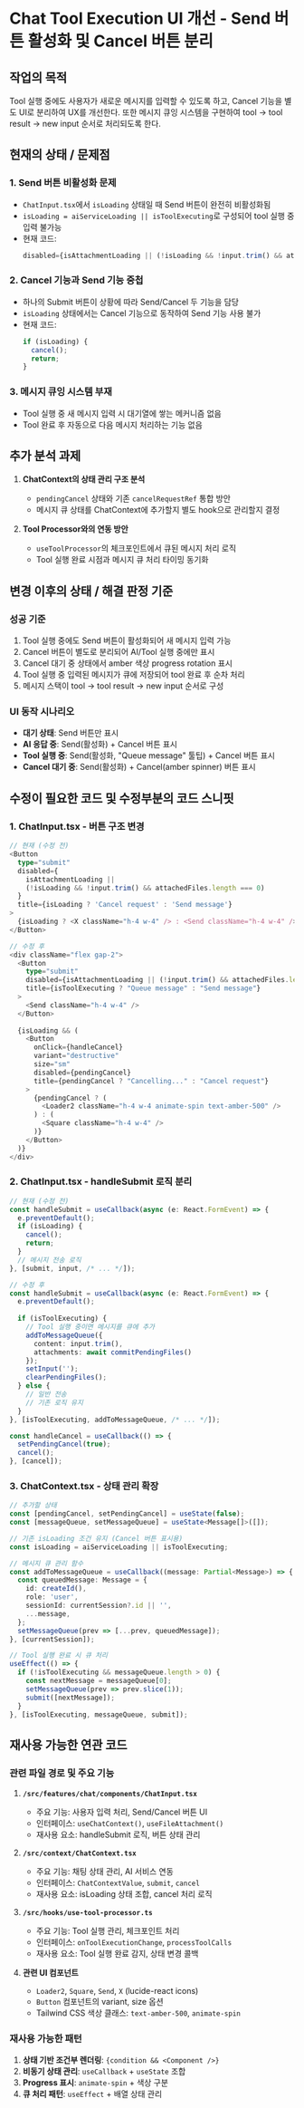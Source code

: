 # Chat Tool Execution UI 개선 - Send 버튼 활성화 및 Cancel 버튼 분리

## 작업의 목적

Tool 실행 중에도 사용자가 새로운 메시지를 입력할 수 있도록 하고, Cancel 기능을 별도 UI로 분리하여 UX를 개선한다. 또한 메시지 큐잉 시스템을 구현하여 tool → tool result → new input 순서로 처리되도록 한다.

## 현재의 상태 / 문제점

### 1. Send 버튼 비활성화 문제
- `ChatInput.tsx`에서 `isLoading` 상태일 때 Send 버튼이 완전히 비활성화됨
- `isLoading = aiServiceLoading || isToolExecuting`로 구성되어 tool 실행 중 입력 불가능
- 현재 코드:
  ```typescript
  disabled={isAttachmentLoading || (!isLoading && !input.trim() && attachedFiles.length === 0)}
  ```

### 2. Cancel 기능과 Send 기능 중첩
- 하나의 Submit 버튼이 상황에 따라 Send/Cancel 두 기능을 담당
- `isLoading` 상태에서는 Cancel 기능으로 동작하여 Send 기능 사용 불가
- 현재 코드:
  ```typescript
  if (isLoading) {
    cancel();
    return;
  }
  ```

### 3. 메시지 큐잉 시스템 부재
- Tool 실행 중 새 메시지 입력 시 대기열에 쌓는 메커니즘 없음
- Tool 완료 후 자동으로 다음 메시지 처리하는 기능 없음

## 추가 분석 과제

1. **ChatContext의 상태 관리 구조 분석**
   - `pendingCancel` 상태와 기존 `cancelRequestRef` 통합 방안
   - 메시지 큐 상태를 ChatContext에 추가할지 별도 hook으로 관리할지 결정

2. **Tool Processor와의 연동 방안**
   - `useToolProcessor`의 체크포인트에서 큐된 메시지 처리 로직
   - Tool 실행 완료 시점과 메시지 큐 처리 타이밍 동기화

## 변경 이후의 상태 / 해결 판정 기준

### 성공 기준
1. Tool 실행 중에도 Send 버튼이 활성화되어 새 메시지 입력 가능
2. Cancel 버튼이 별도로 분리되어 AI/Tool 실행 중에만 표시
3. Cancel 대기 중 상태에서 amber 색상 progress rotation 표시
4. Tool 실행 중 입력된 메시지가 큐에 저장되어 tool 완료 후 순차 처리
5. 메시지 스택이 tool → tool result → new input 순서로 구성

### UI 동작 시나리오
- **대기 상태**: Send 버튼만 표시
- **AI 응답 중**: Send(활성화) + Cancel 버튼 표시
- **Tool 실행 중**: Send(활성화, "Queue message" 툴팁) + Cancel 버튼 표시
- **Cancel 대기 중**: Send(활성화) + Cancel(amber spinner) 버튼 표시

## 수정이 필요한 코드 및 수정부분의 코드 스니핏

### 1. ChatInput.tsx - 버튼 구조 변경
```typescript
// 현재 (수정 전)
<Button
  type="submit"
  disabled={
    isAttachmentLoading ||
    (!isLoading && !input.trim() && attachedFiles.length === 0)
  }
  title={isLoading ? 'Cancel request' : 'Send message'}
>
  {isLoading ? <X className="h-4 w-4" /> : <Send className="h-4 w-4" />}
</Button>

// 수정 후
<div className="flex gap-2">
  <Button
    type="submit"
    disabled={isAttachmentLoading || (!input.trim() && attachedFiles.length === 0)}
    title={isToolExecuting ? "Queue message" : "Send message"}
  >
    <Send className="h-4 w-4" />
  </Button>
  
  {isLoading && (
    <Button 
      onClick={handleCancel}
      variant="destructive"
      size="sm"
      disabled={pendingCancel}
      title={pendingCancel ? "Cancelling..." : "Cancel request"}
    >
      {pendingCancel ? (
        <Loader2 className="h-4 w-4 animate-spin text-amber-500" />
      ) : (
        <Square className="h-4 w-4" />
      )}
    </Button>
  )}
</div>
```

### 2. ChatInput.tsx - handleSubmit 로직 분리
```typescript
// 현재 (수정 전)
const handleSubmit = useCallback(async (e: React.FormEvent) => {
  e.preventDefault();
  if (isLoading) {
    cancel();
    return;
  }
  // 메시지 전송 로직
}, [submit, input, /* ... */]);

// 수정 후
const handleSubmit = useCallback(async (e: React.FormEvent) => {
  e.preventDefault();
  
  if (isToolExecuting) {
    // Tool 실행 중이면 메시지를 큐에 추가
    addToMessageQueue({
      content: input.trim(),
      attachments: await commitPendingFiles()
    });
    setInput('');
    clearPendingFiles();
  } else {
    // 일반 전송
    // 기존 로직 유지
  }
}, [isToolExecuting, addToMessageQueue, /* ... */]);

const handleCancel = useCallback(() => {
  setPendingCancel(true);
  cancel();
}, [cancel]);
```

### 3. ChatContext.tsx - 상태 관리 확장
```typescript
// 추가할 상태
const [pendingCancel, setPendingCancel] = useState(false);
const [messageQueue, setMessageQueue] = useState<Message[]>([]);

// 기존 isLoading 조건 유지 (Cancel 버튼 표시용)
const isLoading = aiServiceLoading || isToolExecuting;

// 메시지 큐 관리 함수
const addToMessageQueue = useCallback((message: Partial<Message>) => {
  const queuedMessage: Message = {
    id: createId(),
    role: 'user',
    sessionId: currentSession?.id || '',
    ...message,
  };
  setMessageQueue(prev => [...prev, queuedMessage]);
}, [currentSession]);

// Tool 실행 완료 시 큐 처리
useEffect(() => {
  if (!isToolExecuting && messageQueue.length > 0) {
    const nextMessage = messageQueue[0];
    setMessageQueue(prev => prev.slice(1));
    submit([nextMessage]);
  }
}, [isToolExecuting, messageQueue, submit]);
```

## 재사용 가능한 연관 코드

### 관련 파일 경로 및 주요 기능

1. **`/src/features/chat/components/ChatInput.tsx`**
   - 주요 기능: 사용자 입력 처리, Send/Cancel 버튼 UI
   - 인터페이스: `useChatContext()`, `useFileAttachment()`
   - 재사용 요소: handleSubmit 로직, 버튼 상태 관리

2. **`/src/context/ChatContext.tsx`**
   - 주요 기능: 채팅 상태 관리, AI 서비스 연동
   - 인터페이스: `ChatContextValue`, `submit`, `cancel`
   - 재사용 요소: isLoading 상태 조합, cancel 처리 로직

3. **`/src/hooks/use-tool-processor.ts`**
   - 주요 기능: Tool 실행 관리, 체크포인트 처리
   - 인터페이스: `onToolExecutionChange`, `processToolCalls`
   - 재사용 요소: Tool 실행 완료 감지, 상태 변경 콜백

4. **관련 UI 컴포넌트**
   - `Loader2`, `Square`, `Send`, `X` (lucide-react icons)
   - `Button` 컴포넌트의 variant, size 옵션
   - Tailwind CSS 색상 클래스: `text-amber-500`, `animate-spin`

### 재사용 가능한 패턴

1. **상태 기반 조건부 렌더링**: `{condition && <Component />}`
2. **비동기 상태 관리**: `useCallback` + `useState` 조합
3. **Progress 표시**: `animate-spin` + 색상 구분
4. **큐 처리 패턴**: `useEffect` + 배열 상태 관리
